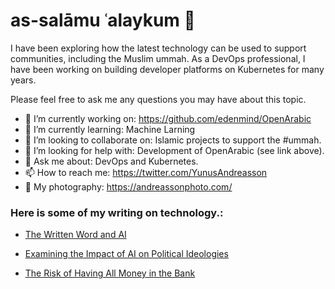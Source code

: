 # as-salāmu ʿalaykum 👋

I have been exploring how the latest technology can be used to support communities, including the Muslim ummah. As a DevOps professional, I have been working on building developer platforms on Kubernetes for many years. 

Please feel free to ask me any questions you may have about this topic.

- 🔭 I’m currently working on: https://github.com/edenmind/OpenArabic
- 🌱 I’m currently learning: Machine Larning
- 👯 I’m looking to collaborate on: Islamic projects to support the #ummah.
- 🤔 I’m looking for help with: Development of OpenArabic (see link above).
- 💬 Ask me about: DevOps and Kubernetes.
- 📫 How to reach me: https://twitter.com/YunusAndreasson
- 📸 My photography: https://andreassonphoto.com/

### Here is some of my writing on technology.:

- [The Written Word and AI](https://yunusandreasson.substack.com/p/the-written-word-and-ai)

- [Examining the Impact of AI on Political Ideologies](https://yunusandreasson.substack.com/p/examining-the-impact-of-ai-on-political)

- [The Risk of Having All Money in the Bank](https://yunusandreasson.substack.com/p/the-risk-of-having-all-money-in-the)
